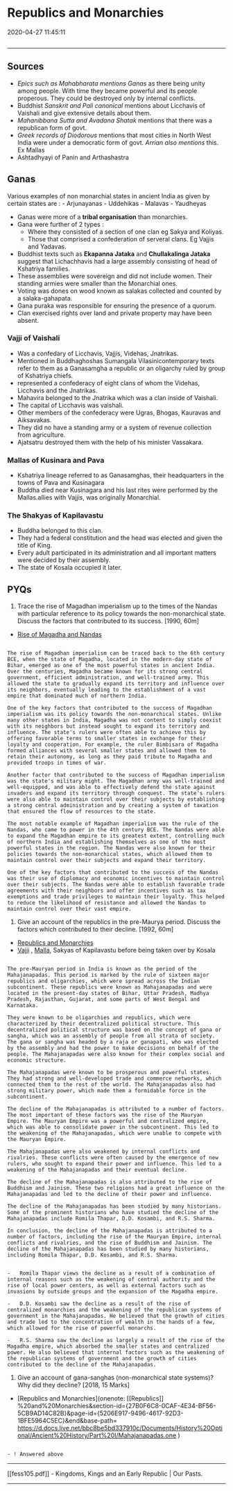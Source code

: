 # Republics and Monarchies

2020-04-27 11:45:11

```toc
```

---

## Sources

- *Epics such as Mahabharata mentions Ganas* as there being unity among people. With time they became powerful and its people properous. They could be destroyed only by internal conflicts.
- Buddhist *Sanskrit and Pali canonical* mentions about Licchavis of Vaishali and give extensive details about them.
- *Mahanibbana Sutta and Avadana Shatak* mentions that there was a republican form of govt.
- *Greek records of Diodorous* mentions that most cities in North West India were under a democratic form of govt. *Arrian also mentions* this. Ex Mallas
- Ashtadhyayi of Panin and Arthashastra

## Ganas

Various examples of non monarchial states in ancient India as given by certain states are :
	- Arjunayanas
	- Uddehikas
	- Malavas
	- Yaudheyas
- Ganas were more of a **tribal organisation** than monarchies.
- Gana were further of 2 types :
    - Where they consisted of a section of one clan eg Sakya and Koliyas.
    - Those that comprised a confederation of serveral clans. Eg Vajjis and Yadavas.
- Buddhist texts such as **Ekapanna Jataka** and **Chullakalinga Jataka** suggest that Lichachhavis had a large assembly consisting of head of Kshatriya families.
- These assemblies were sovereign and did not include women. Their standing armies were smaller than the Monarchial ones.
- Voting was dones on wood known as salakas collected and counted by a salaka-gahapata.
- Gana puraka was responsible for ensuring the presence of a quorum.
- Clan exercised rights over land and private property may have been absent.

### Vajji of Vaishali

- Was a confedary of Licchavis, Vajjis, Videhas, Jnatrikas.
- Mentioned in Buddhaghoshas Sumangala Vilasinicontemporary texts refer to them as a Ganasamgha a republic or an oligarchy ruled by group of Kshatriya chiefs.
- represented a confederacy of eight clans of whom the Videhas, Licchavis and the Jnatrikas.
- Mahavira belonged to the Jnatrika which was a clan inside of Vaishali.
- The capital of Licchavis was vaishali.
- Other members of the confederacy were Ugras, Bhogas, Kauravas and Aiksavakas.
- They did no have a standing army or a system of revenue collection from agriculture.
- Ajatsatru destroyed them with the help of his minister Vassakara.

### Mallas of Kusinara and Pava

- Kshatriya lineage referred to as Ganasamghas, their headquarters in the towns of Pava and Kusinagara
- Buddha died near Kusinagara and his last rites were performed by the Mallas.allies with Vajjis, was originally Monarchial.

### The Shakyas of Kapilavastu

- Buddha belonged to this clan.
- They had a federal constitution and the head was elected and given the title of King.
- Every adult participated in its administration and all important matters were decided by their assembly.
- The state of Kosala occupied it later.

## PYQs

1. Trace the rise of Magadhan imperialism up to the times of the Nandas with particular reference to its policy towards the non-monarchical state. Discuss the factors that contributed to its success. [1990, 60m]
- [Rise of Magadha and Nandas](onenote:[[Rise]]%20of%20Magadha%20and%20Nandas&section-id={27B0F6C8-0CAF-4E34-BF56-5CB9AD14C82B}&page-id={7B62C439-02FA-4131-B409-36F779E1BDD5}&end&base-path=https://d.docs.live.net/bbc8be5bd337910c/Documents/History%20Optional/Ancient%20History/Part%20I/Mahajanapadas.one)

```ad-Answer

The rise of Magadhan imperialism can be traced back to the 6th century BCE, when the state of Magadha, located in the modern-day state of Bihar, emerged as one of the most powerful states in ancient India. Over the centuries, Magadha became known for its strong central government, efficient administration, and well-trained army. This allowed the state to gradually expand its territory and influence over its neighbors, eventually leading to the establishment of a vast empire that dominated much of northern India.

One of the key factors that contributed to the success of Magadhan imperialism was its policy towards the non-monarchical states. Unlike many other states in India, Magadha was not content to simply coexist with its neighbors but instead sought to expand its territory and influence. The state's rulers were often able to achieve this by offering favorable terms to smaller states in exchange for their loyalty and cooperation. For example, the ruler Bimbisara of Magadha formed alliances with several smaller states and allowed them to retain their autonomy, as long as they paid tribute to Magadha and provided troops in times of war.

Another factor that contributed to the success of Magadhan imperialism was the state's military might. The Magadhan army was well-trained and well-equipped, and was able to effectively defend the state against invaders and expand its territory through conquest. The state's rulers were also able to maintain control over their subjects by establishing a strong central administration and by creating a system of taxation that ensured the flow of resources to the state.

The most notable example of Magadhan imperialism was the rule of the Nandas, who came to power in the 4th century BCE. The Nandas were able to expand the Magadhan empire to its greatest extent, controlling much of northern India and establishing themselves as one of the most powerful states in the region. The Nandas were also known for their policies towards the non-monarchical states, which allowed them to maintain control over their subjects and expand their territory.

One of the key factors that contributed to the success of the Nandas was their use of diplomacy and economic incentives to maintain control over their subjects. The Nandas were able to establish favorable trade agreements with their neighbors and offer incentives such as tax exemptions and trade privileges to maintain their loyalty. This helped to reduce the likelihood of resistance and allowed the Nandas to maintain control over their vast empire.

```

1. Give an account of the republics in the pre-Maurya period. Discuss the factors which contributed to their decline. [1992, 60m]
- [Republics and Monarchies](onenote:[[Republics]]%20and%20Monarchies&section-id={27B0F6C8-0CAF-4E34-BF56-5CB9AD14C82B}&page-id={5206E917-9496-4617-92D3-1BFE5964C5EC}&end&base-path=https://d.docs.live.net/bbc8be5bd337910c/Documents/History%20Optional/Ancient%20History/Part%20I/Mahajanapadas.one)
- [Vajji](onenote:[[Formation]]%20of%20States&section-id={27B0F6C8-0CAF-4E34-BF56-5CB9AD14C82B}&page-id={81934C3C-8135-48B9-9B47-3886F245D8A9}&object-id={635544B6-98A9-4FE9-BE98-2BE15A9688FE}&83&base-path=https://d.docs.live.net/bbc8be5bd337910c/Documents/History%20Optional/Ancient%20History/Part%20I/Mahajanapadas.one) , [Malla](onenote:[[Formation]]%20of%20States&section-id={27B0F6C8-0CAF-4E34-BF56-5CB9AD14C82B}&page-id={81934C3C-8135-48B9-9B47-3886F245D8A9}&object-id={635544B6-98A9-4FE9-BE98-2BE15A9688FE}&93&base-path=https://d.docs.live.net/bbc8be5bd337910c/Documents/History%20Optional/Ancient%20History/Part%20I/Mahajanapadas.one), Sakyas of Kapilavastu before being taken over by Kosala

```ad-Answer

The pre-Mauryan period in India is known as the period of the Mahajanapadas. This period is marked by the rule of sixteen major republics and oligarchies, which were spread across the Indian subcontinent. These republics were known as Mahajanapadas and were located in the present-day states of Bihar, Uttar Pradesh, Madhya Pradesh, Rajasthan, Gujarat, and some parts of West Bengal and Karnataka.

They were known to be oligarchies and republics, which were characterized by their decentralized political structure. This decentralized political structure was based on the concept of gana or sangha, which was an assembly of people from all strata of society. The gana or sangha was headed by a raja or ganapati, who was elected by the assembly and had the power to make decisions on behalf of the people. The Mahajanapadas were also known for their complex social and economic structure.

The Mahajanapadas were known to be prosperous and powerful states. They had strong and well-developed trade and commerce networks, which connected them to the rest of the world. The Mahajanapadas also had strong military power, which made them a formidable force in the subcontinent.

The decline of the Mahajanapadas is attributed to a number of factors. The most important of these factors was the rise of the Mauryan Empire. The Mauryan Empire was a powerful and centralized empire, which was able to consolidate power in the subcontinent. This led to the weakening of the Mahajanapadas, which were unable to compete with the Mauryan Empire.

The Mahajanapadas were also weakened by internal conflicts and rivalries. These conflicts were often caused by the emergence of new rulers, who sought to expand their power and influence. This led to a weakening of the Mahajanapadas and their eventual decline.

The decline of the Mahajanapadas is also attributed to the rise of Buddhism and Jainism. These two religions had a great influence on the Mahajanapadas and led to the decline of their power and influence.

The decline of the Mahajanapadas has been studied by many historians. Some of the prominent historians who have studied the decline of the Mahajanapadas include Romila Thapar, D.D. Kosambi, and R.S. Sharma.

In conclusion, the decline of the Mahajanapadas is attributed to a number of factors, including the rise of the Mauryan Empire, internal conflicts and rivalries, and the rise of Buddhism and Jainism. The decline of the Mahajanapadas has been studied by many historians, including Romila Thapar, D.D. Kosambi, and R.S. Sharma.

```

```ad-Views

-   Romila Thapar views the decline as a result of a combination of internal reasons such as the weakening of central authority and the rise of local power centers, as well as external factors such as invasions by outside groups and the expansion of the Magadha empire.
    
-   D.D. Kosambi saw the decline as a result of the rise of centralized monarchies and the weakening of the republican systems of government in the Mahajanapadas. He believed that the growth of cities and trade led to the concentration of wealth in the hands of a few, which allowed for the rise of powerful monarchs.
    
-   R.S. Sharma saw the decline as largely a result of the rise of the Magadha empire, which absorbed the smaller states and centralized power. He also believed that internal factors such as the weakening of the republican systems of government and the growth of cities contributed to the decline of the Mahajanapadas.

```


1. Give an account of gana-sanghas (non-monarchical state systems)? Why did they decline? [2018, 15 Marks]
- [Republics and Monarchies](onenote: [[Republics]] %20and%20Monarchies&section-id={27B0F6C8-0CAF-4E34-BF56-5CB9AD14C82B}&page-id={5206E917-9496-4617-92D3-1BFE5964C5EC}&end&base-path= <https://d.docs.live.net/bbc8be5bd337910c/Documents/History%20Optional/Ancient%20History/Part%20I/Mahajanapadas.one> )

```ad-Answer

- ! Answered above

```

---

[[fess105.pdf]] - Kingdoms, Kings and an Early Republic | Our Pasts.

---
